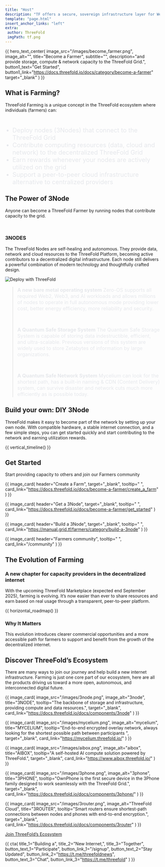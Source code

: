 ```yaml
---
title: "Host"
description: "TF offers a secure, sovereign infrastructure layer for Web4, delivering unparalleled scalability, incorruptible and permanent data storage, AI and Web2/Web3/Edge compatibility, and 100% uptime for a resilient digital future." # quotation marks to allow colons where used
template: "page.html"
insert_anchor_links: "left"
extra:
 author: ThreeFold
 imgPath: tf.png
---
```


<!-- section 1 (Become a Farmer) -->

{{ hero_text_center(
    image_src="/images/become_farmer.png",
    image_alt="",
    title="Become a Farmer",
    subtitle="",
    description="and provide storage, compute & network capacity to the ThreeFold Grid.",
    button1_text="Get Started",
    button1_link="https://docs.threefold.io/docs/category/become-a-farmer"
    target="_blank"
) }}

<!-- ------------------------------------------------------------------------------------- -->

<!--section 2 (What is Farming)-->

<div class="lg:pb-24 pb-12 mx-auto max-w-7xl px-4 lg:px-8">

## What is Farming?

ThreeFold Farming is a unique concept in the ThreeFold ecosystem where individuals (farmers) can:

<br>
 
- Deploy nodes (3Nodes) that connect to the ThreeFold Grid
- Contribute computing resources (data, cloud and network) to the decentralized ThreeFold Grid
- Earn rewards whenever your nodes are actively utilized on the grid
- Support a peer-to-peer cloud infrastructure alternative to centralized providers

</div>
</div>

<!-- ------------------------------------------------------------------------------------- -->

<!-- section 3 (The Power of 3Node ) -->

<div class="lg:py-24 py-12 px-4 lg:px-8">
<div class="container max-w-7xl mx-auto">

## The Power of 3Node 

Anyone can become a ThreeFold Farmer by running nodes that contribute capacity to the grid. 

<br>

### **3NODES**

The ThreeFold Nodes are self-healing and autonomous. They provide data, network and cloud resources to the ThreeFold Platform, becoming active contributors to a decentralized digital infrastructure. Each node still delivers a powerful combination of modern technology and thoughtfully crafted design.


<div class="flex flex-col lg:flex-row justify-center items-center my-6 lg:my-10">

<div class="w-60 px-6 grayscale mx-auto">

![Deploy with ThreeFold](/images/3node_big2.png)

</div>

<div class="node_text">
<blockquote class=" fade-in px-6">

**A new bare metal operating system**
Zero-OS supports all required Web2, Web3, and AI workloads and allows millions of nodes to operate in full autonomous mode providing lower cost, better energy efficiency, more reliability and security.

<br>

**A Quantum Safe Storage System**
The Quantum Safe Storage System is capable of storing data indestructible, efficient, and ultra-scalable. Previous versions of this system are widely used to store Zetabytes of information by large organizations.

<br>

**A Quantum Safe Network System**
Mycelium can look for the shortest path, has a built-in naming & CDN (Content Delivery) system, can survive disaster and network cuts much more efficiently as is possible today.

</blockquote>
</div>
</div>
</div>


<!-- ------------------------------------------------------------------------------------- -->

<!-- section 3 (The Power of 3Node ) -->

<div class="lg:py-24 py-12 px-4 lg:px-8">
<div class="container max-w-7xl mx-auto">

## Build your own: DIY 3Node

ThreeFold makes it easy to become part of the network by setting up your own node. With compatible hardware, a stable internet connection, and a few simple steps, you can get started quickly and start contributing to the network and earning utilization rewards.

<!-- <ol class="relative text-gray-500 border-s border-gray-200 dark:border-gray-700 dark:text-gray-400">                  
    <li class="mb-10 ms-6">            
        <h3 class="font-medium leading-tight">Create a Farm</h3>
        <p class="text-sm lg:text-base">Simply download the <a href="https://docs.threefold.io/docs/become-a-farmer/create_a_farm#download-the-app" class="text-white font-semibold">ThreeFold Connect App</a>, create an account and then create a farm.</p>
    </li>
    <li class="mb-10 ms-6">
        <h3 class="font-medium leading-tight">Create a Zero-OS bootstrap image</h3>
        <p class="text-sm lg:text-base">Download the Zero-OS bootstrap image and flash it to a USB drive using a tool like balenaEtcher.
</p>
    </li>
    <li class="mb-10 ms-6">
        <h3 class="font-medium leading-tight">Choose Your Hardware</h3>
        <p class="text-sm lg:text-base">Plug in the USB, power on your device, and follow the setup instructions.</p>
    </li>
    <li class="mb-10 ms-6">
        <h3 class="font-medium leading-tight">Register Your Node</h3>
        <p class="text-sm">Once it’s running, register your node and assign it to your farm via the ThreeFold Connect App.</p>
    </li>
     <li class="mb-10 ms-6">
        <h3 class="font-medium leading-tight">Go Live</h3>
        <p class="text-sm">After it’s connected, list your node on the Marketplace and start sharing your capacity.</p>
    </li>
</ol>

<div class="mt-6 lg:mt-16 flex items-lefy justify-left">
        <a href="https://manual.grid.tf/farmers/category/build-a-3node" target="_black" class="fade-in rounded-2xl bg-white px-4 py-2 text-sm font-semibold text-black shadow-sm hover:bg-green hover:text-gray-800 focus-visible:outline focus-visible:outline-2 focus-visible:outline-offset-2">Step-by-Step Guide</a>
  </div> -->

{{ vertical_timeline() }}

</div>
</div>

<!----------------------------------------------------------------------------------------->

<!-- section 4 (Get Started) -->

<div class="lg:py-24  px-4 lg:px-8">
<div class="container max-w-7xl mx-auto">

## Get Started

Start providing capacity to others and join our Farmers community

<div class="max-w-7xl mt-16">
    <div class="flex lg:flex-row flex-col">
    
{{ image_card(
    header="Create a Farm",
    target="_blank",
    tooltip=" ",
    card_link="https://docs.threefold.io/docs/become-a-farmer/create_a_farm"
) }}

{{ image_card(
    header="Get a 3Node",
        target="_blank",
    tooltip=" ",
    card_link="https://docs.threefold.io/docs/become-a-farmer/get_started"
) }}

{{ image_card(
    header="Build a 3Node",
        target="_blank",
    tooltip=" ",
    card_link="https://manual.grid.tf/farmers/category/build-a-3node"
) }}

{{ image_card(
    header="Farmers community",
    tooltip=" ",
    card_link="/community"
) }}

</div>
</div>
</div>
</div>


<!----------------------------------------------------------------------------------------->

<!-- section 5 (The Evolution of Farming) -->

<div class="lg:py-24 py-12 px-4 lg:px-8">
<div class="container max-w-7xl mx-auto">

## The Evolution of Farming

### **A new chapter for capacity providers in the decentralized internet**

With the upcoming ThreeFold Marketplace (expected end September 2025), farming is evolving. 
It’s now easier than ever to share resources and earn based on real usage through a transparent, peer-to-peer platform.


{{ horizontal_roadmap() }}


### **Why It Matters** 

This evolution introduces clearer commercial opportunities and a more accessible path for farmers to support and benefit from the growth of the decentralized internet.

</div>
</div>

<!----------------------------------------------------------------------------------------->

<!-- section 6 (Discover ThreeFold’s Ecosystem) -->

<div class="lg:py-24 py-12 px-4 lg:px-8">
<div class="container max-w-7xl mx-auto">

## Discover ThreeFold’s Ecosystem

<div class="max-w-4xl">

There are many ways to join our journey and help build a new internet infrastructure. 
Farming is just one core part of our ecosystem, here are all the products driving us toward a more open, autonomous, and interconnected digital future.

</div>

<div class="max-w-7xl mx-4 md:mx-10 lg:mx-20 mt-16 xl:mx-auto">
    <div class="flex lg:flex-row flex-col">

{{ image_card(
    image_src="/images/3node.png",
    image_alt="3node",
    title="3NODE",
    tooltip="The backbone of storage and infrastructure, providing compute and data resources.",
    target="_blank",
    card_link="https://docs.threefold.io/docs/components/3node"
) }}

{{ image_card(
    image_src="/images/mycelium.png",
    image_alt="mycelium",
    title="MYCELIUM",
    tooltip="End-to-end encrypted overlay network, always looking for the shortest possible path between participants ",
    target="_blank",
    card_link="https://mycelium.threefold.io/"
) }}

{{ image_card(
    image_src="/images/aibox.png",
    image_alt="aibox",
    title="AIBOX",
    tooltip="A self-hosted AI compute solution powered by ThreeFold.",
    target="_blank",
    card_link="https://www.aibox.threefold.io/"
) }}

{{ image_card(
    image_src="/images/3phone.png",
    image_alt="3phone",
    title="3PHONE",
    tooltip="OwnPhone is the first secure device in the 3Phone family designed to work seamlessly with the ThreeFold Grid.",
    target="_blank",
    card_link="https://docs.threefold.io/docs/components/3phone/"
) }}

{{ image_card(
    image_src="/images/3router.png",
    image_alt="ThreeFold Cloud",
    title="3ROUTER",
    tooltip="Smart routers ensure shortest-path connections between nodes and phones with end-to-end encryption.",
    target="_blank",
    card_link="https://docs.threefold.io/docs/components/3router"
) }}
</div>
</div>

<div class="mt-6 lg:mt-10 flex items-center justify-center gap-x-6">
        <a href="/signup" target="_black" class="fade-in rounded-2xl bg-white px-4 py-2 text-sm font-semibold text-black shadow-sm hover:bg-green hover:text-gray-800 focus-visible:outline focus-visible:outline-2 focus-visible:outline-offset-2">Join ThreeFold’s Ecosystem</a>
  </div>
</div>
</div>

<!----------------------------------------------------------------------------------------->

<!-- section 6 Cta -->

{{ cta(
    title_1="Building a",
    title_2="New Internet,",
    title_3="Together",  
    button_text_1="Participate",
    button_link_1="/signup",
    button_text_2="Stay Updated",
    button_link_2="https://t.me/threefoldnews",
    button_text_3="Chat",
    button_link_3="https://t.me/threefold"
) }}


<style>
  ul li {
    color:rgb(229 231 235);
    font-size: 1.25rem;
  }
  .blockquote::before {
        content: open-quote;
        font-size: 4rem;
        position: absolute;
        top: -1rem;
        left: -1rem;
        color: #8d1212;
    }

.node_text p {
    font-size: 1rem !important;
    color: rgb(229 231 235);
}

   .gradient-bar {    /* equivalent to h-12 */
    background-image: linear-gradient(to right, #000000, #9ca3af); /* black to gray-400 */
  }
</style>







